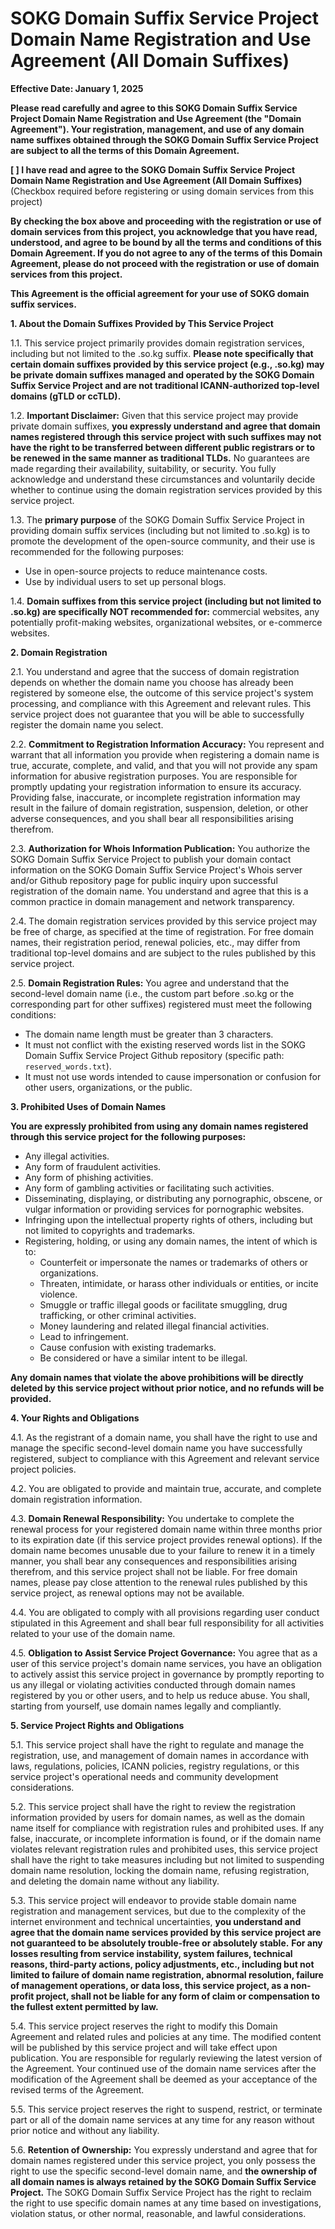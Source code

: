 # SOKG Domain Suffix Service Project Domain Name Registration and Use Agreement (All Domain Suffixes)

**Effective Date: January 1, 2025**

**Please read carefully and agree to this SOKG Domain Suffix Service Project Domain Name Registration and Use Agreement (the "Domain Agreement"). Your registration, management, and use of any domain name suffixes obtained through the SOKG Domain Suffix Service Project are subject to all the terms of this Domain Agreement.**

**[ ] I have read and agree to the SOKG Domain Suffix Service Project Domain Name Registration and Use Agreement (All Domain Suffixes)** (Checkbox required before registering or using domain services from this project)

**By checking the box above and proceeding with the registration or use of domain services from this project, you acknowledge that you have read, understood, and agree to be bound by all the terms and conditions of this Domain Agreement. If you do not agree to any of the terms of this Domain Agreement, please do not proceed with the registration or use of domain services from this project.**

**This Agreement is the official agreement for your use of SOKG domain suffix services.**

**1. About the Domain Suffixes Provided by This Service Project**

1.1. This service project primarily provides domain registration services, including but not limited to the .so.kg suffix. **Please note specifically that certain domain suffixes provided by this service project (e.g., .so.kg) may be private domain suffixes managed and operated by the SOKG Domain Suffix Service Project and are not traditional ICANN-authorized top-level domains (gTLD or ccTLD).**

1.2. **Important Disclaimer:** Given that this service project may provide private domain suffixes, **you expressly understand and agree that domain names registered through this service project with such suffixes may not have the right to be transferred between different public registrars or to be renewed in the same manner as traditional TLDs.** No guarantees are made regarding their availability, suitability, or security. You fully acknowledge and understand these circumstances and voluntarily decide whether to continue using the domain registration services provided by this service project.

1.3. The **primary purpose** of the SOKG Domain Suffix Service Project in providing domain suffix services (including but not limited to .so.kg) is to promote the development of the open-source community, and their use is recommended for the following purposes:
  * Use in open-source projects to reduce maintenance costs.
  * Use by individual users to set up personal blogs.

1.4. **Domain suffixes from this service project (including but not limited to .so.kg) are specifically NOT recommended for:** commercial websites, any potentially profit-making websites, organizational websites, or e-commerce websites.


**2. Domain Registration**

2.1. You understand and agree that the success of domain registration depends on whether the domain name you choose has already been registered by someone else, the outcome of this service project's system processing, and compliance with this Agreement and relevant rules. This service project does not guarantee that you will be able to successfully register the domain name you select. 

2.2. **Commitment to Registration Information Accuracy:** You represent and warrant that all information you provide when registering a domain name is true, accurate, complete, and valid, and that you will not provide any spam information for abusive registration purposes. You are responsible for promptly updating your registration information to ensure its accuracy. Providing false, inaccurate, or incomplete registration information may result in the failure of domain registration, suspension, deletion, or other adverse consequences, and you shall bear all responsibilities arising therefrom. 

2.3. **Authorization for Whois Information Publication:** You authorize the SOKG Domain Suffix Service Project to publish your domain contact information on the SOKG Domain Suffix Service Project's Whois server and/or Github repository page for public inquiry upon successful registration of the domain name. You understand and agree that this is a common practice in domain management and network transparency.

2.4. The domain registration services provided by this service project may be free of charge, as specified at the time of registration. For free domain names, their registration period, renewal policies, etc., may differ from traditional top-level domains and are subject to the rules published by this service project.

2.5. **Domain Registration Rules:** You agree and understand that the second-level domain name (i.e., the custom part before .so.kg or the corresponding part for other suffixes) registered must meet the following conditions:
  * The domain name length must be greater than 3 characters.
  * It must not conflict with the existing reserved words list in the SOKG Domain Suffix Service Project Github repository (specific path: `reserved_words.txt`).
  * It must not use words intended to cause impersonation or confusion for other users, organizations, or the public.

**3. Prohibited Uses of Domain Names**

**You are expressly prohibited from using any domain names registered through this service project for the following purposes:**

* Any illegal activities.
* Any form of fraudulent activities.
* Any form of phishing activities.
* Any form of gambling activities or facilitating such activities.
* Disseminating, displaying, or distributing any pornographic, obscene, or vulgar information or providing services for pornographic websites.
* Infringing upon the intellectual property rights of others, including but not limited to copyrights and trademarks.
* Registering, holding, or using any domain names, the intent of which is to:
    * Counterfeit or impersonate the names or trademarks of others or organizations.
    * Threaten, intimidate, or harass other individuals or entities, or incite violence.
    * Smuggle or traffic illegal goods or facilitate smuggling, drug trafficking, or other criminal activities.
    * Money laundering and related illegal financial activities.
    * Lead to infringement.
    * Cause confusion with existing trademarks.
    * Be considered or have a similar intent to be illegal.

**Any domain names that violate the above prohibitions will be directly deleted by this service project without prior notice, and no refunds will be provided.**

**4. Your Rights and Obligations**

4.1. As the registrant of a domain name, you shall have the right to use and manage the specific second-level domain name you have successfully registered, subject to compliance with this Agreement and relevant service project policies.

4.2. You are obligated to provide and maintain true, accurate, and complete domain registration information.

4.3. **Domain Renewal Responsibility:** You undertake to complete the renewal process for your registered domain name within three months prior to its expiration date (if this service project provides renewal options). If the domain name becomes unusable due to your failure to renew it in a timely manner, you shall bear any consequences and responsibilities arising therefrom, and this service project shall not be liable. For free domain names, please pay close attention to the renewal rules published by this service project, as renewal options may not be available.

4.4. You are obligated to comply with all provisions regarding user conduct stipulated in this Agreement and shall bear full responsibility for all activities related to your use of the domain name.

4.5. **Obligation to Assist Service Project Governance:** You agree that as a user of this service project's domain name services, you have an obligation to actively assist this service project in governance by promptly reporting to us any illegal or violating activities conducted through domain names registered by you or other users, and to help us reduce abuse. You shall, starting from yourself, use domain names legally and compliantly.

**5. Service Project Rights and Obligations**

5.1. This service project shall have the right to regulate and manage the registration, use, and management of domain names in accordance with laws, regulations, policies, ICANN policies, registry regulations, or this service project's operational needs and community development considerations.

5.2. This service project shall have the right to review the registration information provided by users for domain names, as well as the domain name itself for compliance with registration rules and prohibited uses. If any false, inaccurate, or incomplete information is found, or if the domain name violates relevant registration rules and prohibited uses, this service project shall have the right to take measures including but not limited to suspending domain name resolution, locking the domain name, refusing registration, and deleting the domain name without any liability.

5.3. This service project will endeavor to provide stable domain name registration and management services, but due to the complexity of the internet environment and technical uncertainties, **you understand and agree that the domain name services provided by this service project are not guaranteed to be absolutely trouble-free or absolutely stable.** **For any losses resulting from service instability, system failures, technical reasons, third-party actions, policy adjustments, etc., including but not limited to failure of domain name registration, abnormal resolution, failure of management operations, or data loss, this service project, as a non-profit project, shall not be liable for any form of claim or compensation to the fullest extent permitted by law.**

5.4. This service project reserves the right to modify this Domain Agreement and related rules and policies at any time. The modified content will be published by this service project and will take effect upon publication. You are responsible for regularly reviewing the latest version of the Agreement. Your continued use of the domain name services after the modification of the Agreement shall be deemed as your acceptance of the revised terms of the Agreement.

5.5. This service project reserves the right to suspend, restrict, or terminate part or all of the domain name services at any time for any reason without prior notice and without any liability.

5.6. **Retention of Ownership:** You expressly understand and agree that for domain names registered under this service project, you only possess the right to use the specific second-level domain name, and **the ownership of all domain names is always retained by the SOKG Domain Suffix Service Project.** The SOKG Domain Suffix Service Project has the right to reclaim the right to use specific domain names at any time based on investigations, violation status, or other normal, reasonable, and lawful considerations.